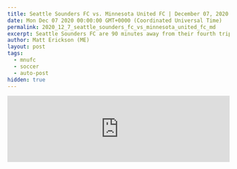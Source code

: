 ```yaml
---
title: Seattle Sounders FC vs. Minnesota United FC | December 07, 2020
date: Mon Dec 07 2020 00:00:00 GMT+0000 (Coordinated Universal Time)
permalink: 2020_12_7_seattle_sounders_fc_vs_minnesota_united_fc_md
excerpt: Seattle Sounders FC are 90 minutes away from their fourth trip to MLS Cup in five years, while Minnesota United are 90 minutes away from a first-ever trip to the title match when the sides square off in the Western Conference Final at Lumen Field Monday night.
author: Matt Erickson (ME)
layout: post
tags:
  - mnufc
  - soccer
  - auto-post
hidden: true
---
```

<div class='soccer-video-wrapper'>
    <iframe class='soccer-video' width='100%' height='auto' frameborder='0' allowfullscreen src='https://www.mnufc.com/iframe-video?brightcove_id=6214805976001&brightcove_player_id=default&brightcove_account_id=5534894110001'></iframe>
  </div>